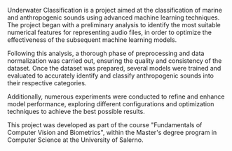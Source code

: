 Underwater Classification is a project aimed at the classification of marine and anthropogenic sounds using advanced machine learning techniques. The project began with a preliminary analysis to identify the most suitable numerical features for representing audio files, in order to optimize the effectiveness of the subsequent machine learning models.

Following this analysis, a thorough phase of preprocessing and data normalization was carried out, ensuring the quality and consistency of the dataset. Once the dataset was prepared, several models were trained and evaluated to accurately identify and classify anthropogenic sounds into their respective categories.

Additionally, numerous experiments were conducted to refine and enhance model performance, exploring different configurations and optimization techniques to achieve the best possible results.

This project was developed as part of the course "Fundamentals of Computer Vision and Biometrics", within the Master's degree program in Computer Science at the University of Salerno.
